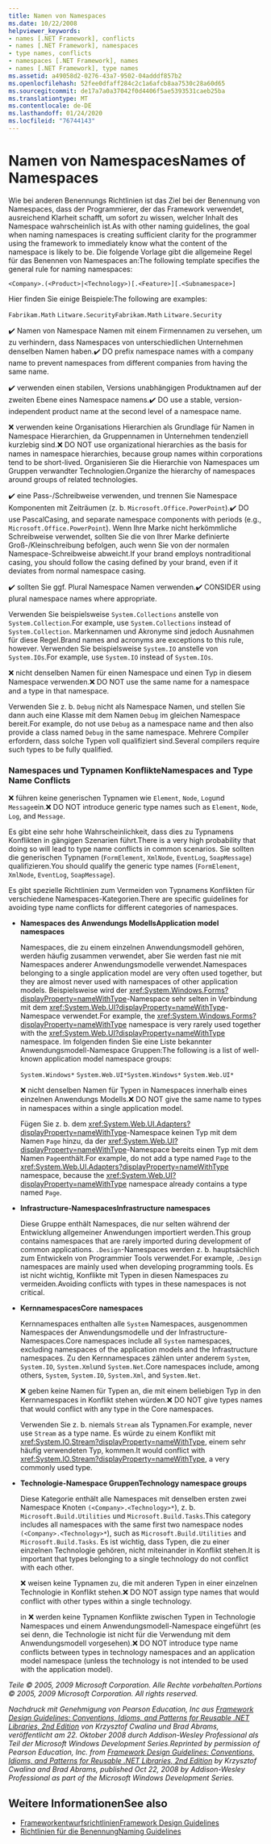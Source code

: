 ```yaml
---
title: Namen von Namespaces
ms.date: 10/22/2008
helpviewer_keywords:
- names [.NET Framework], conflicts
- names [.NET Framework], namespaces
- type names, conflicts
- namespaces [.NET Framework], names
- names [.NET Framework], type names
ms.assetid: a49058d2-0276-43a7-9502-04adddf857b2
ms.openlocfilehash: 52fee0dfaff284c2c1a6afcb8aa7530c28a60d65
ms.sourcegitcommit: de17a7a0a37042f0d4406f5ae5393531caeb25ba
ms.translationtype: MT
ms.contentlocale: de-DE
ms.lasthandoff: 01/24/2020
ms.locfileid: "76744143"
---
```

# <a name="names-of-namespaces"></a><span data-ttu-id="ec692-102">Namen von Namespaces</span><span class="sxs-lookup"><span data-stu-id="ec692-102">Names of Namespaces</span></span>
<span data-ttu-id="ec692-103">Wie bei anderen Benennungs Richtlinien ist das Ziel bei der Benennung von Namespaces, dass der Programmierer, der das Framework verwendet, ausreichend Klarheit schafft, um sofort zu wissen, welcher Inhalt des Namespace wahrscheinlich ist.</span><span class="sxs-lookup"><span data-stu-id="ec692-103">As with other naming guidelines, the goal when naming namespaces is creating sufficient clarity for the programmer using the framework to immediately know what the content of the namespace is likely to be.</span></span> <span data-ttu-id="ec692-104">Die folgende Vorlage gibt die allgemeine Regel für das Benennen von Namespaces an:</span><span class="sxs-lookup"><span data-stu-id="ec692-104">The following template specifies the general rule for naming namespaces:</span></span>

 `<Company>.(<Product>|<Technology>)[.<Feature>][.<Subnamespace>]`

 <span data-ttu-id="ec692-105">Hier finden Sie einige Beispiele:</span><span class="sxs-lookup"><span data-stu-id="ec692-105">The following are examples:</span></span>

 <span data-ttu-id="ec692-106">`Fabrikam.Math` `Litware.Security`</span><span class="sxs-lookup"><span data-stu-id="ec692-106">`Fabrikam.Math` `Litware.Security`</span></span>

 <span data-ttu-id="ec692-107">✔️ Namen von Namespace Namen mit einem Firmennamen zu versehen, um zu verhindern, dass Namespaces von unterschiedlichen Unternehmen denselben Namen haben.</span><span class="sxs-lookup"><span data-stu-id="ec692-107">✔️ DO prefix namespace names with a company name to prevent namespaces from different companies from having the same name.</span></span>

 <span data-ttu-id="ec692-108">✔️ verwenden einen stabilen, Versions unabhängigen Produktnamen auf der zweiten Ebene eines Namespace namens.</span><span class="sxs-lookup"><span data-stu-id="ec692-108">✔️ DO use a stable, version-independent product name at the second level of a namespace name.</span></span>

 <span data-ttu-id="ec692-109">❌ verwenden keine Organisations Hierarchien als Grundlage für Namen in Namespace Hierarchien, da Gruppennamen in Unternehmen tendenziell kurzlebig sind.</span><span class="sxs-lookup"><span data-stu-id="ec692-109">❌ DO NOT use organizational hierarchies as the basis for names in namespace hierarchies, because group names within corporations tend to be short-lived.</span></span> <span data-ttu-id="ec692-110">Organisieren Sie die Hierarchie von Namespaces um Gruppen verwandter Technologien.</span><span class="sxs-lookup"><span data-stu-id="ec692-110">Organize the hierarchy of namespaces around groups of related technologies.</span></span>

 <span data-ttu-id="ec692-111">✔️ eine Pass-/Schreibweise verwenden, und trennen Sie Namespace Komponenten mit Zeiträumen (z. b. `Microsoft.Office.PowerPoint`).</span><span class="sxs-lookup"><span data-stu-id="ec692-111">✔️ DO use PascalCasing, and separate namespace components with periods (e.g., `Microsoft.Office.PowerPoint`).</span></span> <span data-ttu-id="ec692-112">Wenn Ihre Marke nicht herkömmliche Schreibweise verwendet, sollten Sie die von Ihrer Marke definierte Groß-/Kleinschreibung befolgen, auch wenn Sie von der normalen Namespace-Schreibweise abweicht.</span><span class="sxs-lookup"><span data-stu-id="ec692-112">If your brand employs nontraditional casing, you should follow the casing defined by your brand, even if it deviates from normal namespace casing.</span></span>

 <span data-ttu-id="ec692-113">✔️ sollten Sie ggf. Plural Namespace Namen verwenden.</span><span class="sxs-lookup"><span data-stu-id="ec692-113">✔️ CONSIDER using plural namespace names where appropriate.</span></span>

 <span data-ttu-id="ec692-114">Verwenden Sie beispielsweise `System.Collections` anstelle von `System.Collection`.</span><span class="sxs-lookup"><span data-stu-id="ec692-114">For example, use `System.Collections` instead of `System.Collection`.</span></span> <span data-ttu-id="ec692-115">Markennamen und Akronyme sind jedoch Ausnahmen für diese Regel.</span><span class="sxs-lookup"><span data-stu-id="ec692-115">Brand names and acronyms are exceptions to this rule, however.</span></span> <span data-ttu-id="ec692-116">Verwenden Sie beispielsweise `System.IO` anstelle von `System.IOs`.</span><span class="sxs-lookup"><span data-stu-id="ec692-116">For example, use `System.IO` instead of `System.IOs`.</span></span>

 <span data-ttu-id="ec692-117">❌ nicht denselben Namen für einen Namespace und einen Typ in diesem Namespace verwenden.</span><span class="sxs-lookup"><span data-stu-id="ec692-117">❌ DO NOT use the same name for a namespace and a type in that namespace.</span></span>

 <span data-ttu-id="ec692-118">Verwenden Sie z. b. `Debug` nicht als Namespace Namen, und stellen Sie dann auch eine Klasse mit dem Namen `Debug` im gleichen Namespace bereit.</span><span class="sxs-lookup"><span data-stu-id="ec692-118">For example, do not use `Debug` as a namespace name and then also provide a class named `Debug` in the same namespace.</span></span> <span data-ttu-id="ec692-119">Mehrere Compiler erfordern, dass solche Typen voll qualifiziert sind.</span><span class="sxs-lookup"><span data-stu-id="ec692-119">Several compilers require such types to be fully qualified.</span></span>

### <a name="namespaces-and-type-name-conflicts"></a><span data-ttu-id="ec692-120">Namespaces und Typnamen Konflikte</span><span class="sxs-lookup"><span data-stu-id="ec692-120">Namespaces and Type Name Conflicts</span></span>
 <span data-ttu-id="ec692-121">❌ führen keine generischen Typnamen wie `Element`, `Node`, `Log`und `Message`ein.</span><span class="sxs-lookup"><span data-stu-id="ec692-121">❌ DO NOT introduce generic type names such as `Element`, `Node`, `Log`, and `Message`.</span></span>

 <span data-ttu-id="ec692-122">Es gibt eine sehr hohe Wahrscheinlichkeit, dass dies zu Typnamens Konflikten in gängigen Szenarien führt.</span><span class="sxs-lookup"><span data-stu-id="ec692-122">There is a very high probability that doing so will lead to type name conflicts in common scenarios.</span></span> <span data-ttu-id="ec692-123">Sie sollten die generischen Typnamen (`FormElement`, `XmlNode`, `EventLog`, `SoapMessage`) qualifizieren.</span><span class="sxs-lookup"><span data-stu-id="ec692-123">You should qualify the generic type names (`FormElement`, `XmlNode`, `EventLog`, `SoapMessage`).</span></span>

 <span data-ttu-id="ec692-124">Es gibt spezielle Richtlinien zum Vermeiden von Typnamens Konflikten für verschiedene Namespaces-Kategorien.</span><span class="sxs-lookup"><span data-stu-id="ec692-124">There are specific guidelines for avoiding type name conflicts for different categories of namespaces.</span></span>

- <span data-ttu-id="ec692-125">**Namespaces des Anwendungs Modells**</span><span class="sxs-lookup"><span data-stu-id="ec692-125">**Application model namespaces**</span></span>

     <span data-ttu-id="ec692-126">Namespaces, die zu einem einzelnen Anwendungsmodell gehören, werden häufig zusammen verwendet, aber Sie werden fast nie mit Namespaces anderer Anwendungsmodelle verwendet.</span><span class="sxs-lookup"><span data-stu-id="ec692-126">Namespaces belonging to a single application model are very often used together, but they are almost never used with namespaces of other application models.</span></span> <span data-ttu-id="ec692-127">Beispielsweise wird der <xref:System.Windows.Forms?displayProperty=nameWithType>-Namespace sehr selten in Verbindung mit dem <xref:System.Web.UI?displayProperty=nameWithType>-Namespace verwendet.</span><span class="sxs-lookup"><span data-stu-id="ec692-127">For example, the <xref:System.Windows.Forms?displayProperty=nameWithType> namespace is very rarely used together with the <xref:System.Web.UI?displayProperty=nameWithType> namespace.</span></span> <span data-ttu-id="ec692-128">Im folgenden finden Sie eine Liste bekannter Anwendungsmodell-Namespace Gruppen:</span><span class="sxs-lookup"><span data-stu-id="ec692-128">The following is a list of well-known application model namespace groups:</span></span>

     <span data-ttu-id="ec692-129">`System.Windows*` `System.Web.UI*`</span><span class="sxs-lookup"><span data-stu-id="ec692-129">`System.Windows*` `System.Web.UI*`</span></span>

     <span data-ttu-id="ec692-130">❌ nicht denselben Namen für Typen in Namespaces innerhalb eines einzelnen Anwendungs Modells.</span><span class="sxs-lookup"><span data-stu-id="ec692-130">❌ DO NOT give the same name to types in namespaces within a single application model.</span></span>

     <span data-ttu-id="ec692-131">Fügen Sie z. b. dem <xref:System.Web.UI.Adapters?displayProperty=nameWithType>-Namespace keinen Typ mit dem Namen `Page` hinzu, da der <xref:System.Web.UI?displayProperty=nameWithType>-Namespace bereits einen Typ mit dem Namen `Page`enthält.</span><span class="sxs-lookup"><span data-stu-id="ec692-131">For example, do not add a type named `Page` to the <xref:System.Web.UI.Adapters?displayProperty=nameWithType> namespace, because the <xref:System.Web.UI?displayProperty=nameWithType> namespace already contains a type named `Page`.</span></span>

- <span data-ttu-id="ec692-132">**Infrastructure-Namespaces**</span><span class="sxs-lookup"><span data-stu-id="ec692-132">**Infrastructure namespaces**</span></span>

     <span data-ttu-id="ec692-133">Diese Gruppe enthält Namespaces, die nur selten während der Entwicklung allgemeiner Anwendungen importiert werden.</span><span class="sxs-lookup"><span data-stu-id="ec692-133">This group contains namespaces that are rarely imported during development of common applications.</span></span> <span data-ttu-id="ec692-134">`.Design`-Namespaces werden z. b. hauptsächlich zum Entwickeln von Programmier Tools verwendet.</span><span class="sxs-lookup"><span data-stu-id="ec692-134">For example, `.Design` namespaces are mainly used when developing programming tools.</span></span> <span data-ttu-id="ec692-135">Es ist nicht wichtig, Konflikte mit Typen in diesen Namespaces zu vermeiden.</span><span class="sxs-lookup"><span data-stu-id="ec692-135">Avoiding conflicts with types in these namespaces is not critical.</span></span>

- <span data-ttu-id="ec692-136">**Kernnamespaces**</span><span class="sxs-lookup"><span data-stu-id="ec692-136">**Core namespaces**</span></span>

     <span data-ttu-id="ec692-137">Kernnamespaces enthalten alle `System` Namespaces, ausgenommen Namespaces der Anwendungsmodelle und der Infrastructure-Namespaces.</span><span class="sxs-lookup"><span data-stu-id="ec692-137">Core namespaces include all `System` namespaces, excluding namespaces of the application models and the Infrastructure namespaces.</span></span> <span data-ttu-id="ec692-138">Zu den Kernnamespaces zählen unter anderem `System`, `System.IO`, `System.Xml`und `System.Net`.</span><span class="sxs-lookup"><span data-stu-id="ec692-138">Core namespaces include, among others, `System`, `System.IO`, `System.Xml`, and `System.Net`.</span></span>

     <span data-ttu-id="ec692-139">❌ geben keine Namen für Typen an, die mit einem beliebigen Typ in den Kernnamespaces in Konflikt stehen würden.</span><span class="sxs-lookup"><span data-stu-id="ec692-139">❌ DO NOT give types names that would conflict with any type in the Core namespaces.</span></span>

     <span data-ttu-id="ec692-140">Verwenden Sie z. b. niemals `Stream` als Typnamen.</span><span class="sxs-lookup"><span data-stu-id="ec692-140">For example, never use `Stream` as a type name.</span></span> <span data-ttu-id="ec692-141">Es würde zu einem Konflikt mit <xref:System.IO.Stream?displayProperty=nameWithType>, einem sehr häufig verwendeten Typ, kommen.</span><span class="sxs-lookup"><span data-stu-id="ec692-141">It would conflict with <xref:System.IO.Stream?displayProperty=nameWithType>, a very commonly used type.</span></span>

- <span data-ttu-id="ec692-142">**Technologie-Namespace Gruppen**</span><span class="sxs-lookup"><span data-stu-id="ec692-142">**Technology namespace groups**</span></span>

     <span data-ttu-id="ec692-143">Diese Kategorie enthält alle Namespaces mit denselben ersten zwei Namespace Knoten `(<Company>.<Technology>*`), z. b. `Microsoft.Build.Utilities` und `Microsoft.Build.Tasks`.</span><span class="sxs-lookup"><span data-stu-id="ec692-143">This category includes all namespaces with the same first two namespace nodes `(<Company>.<Technology>*`), such as `Microsoft.Build.Utilities` and `Microsoft.Build.Tasks`.</span></span> <span data-ttu-id="ec692-144">Es ist wichtig, dass Typen, die zu einer einzelnen Technologie gehören, nicht miteinander in Konflikt stehen.</span><span class="sxs-lookup"><span data-stu-id="ec692-144">It is important that types belonging to a single technology do not conflict with each other.</span></span>

     <span data-ttu-id="ec692-145">❌ weisen keine Typnamen zu, die mit anderen Typen in einer einzelnen Technologie in Konflikt stehen.</span><span class="sxs-lookup"><span data-stu-id="ec692-145">❌ DO NOT assign type names that would conflict with other types within a single technology.</span></span>

     <span data-ttu-id="ec692-146">in ❌ werden keine Typnamen Konflikte zwischen Typen in Technologie Namespaces und einem Anwendungsmodell-Namespace eingeführt (es sei denn, die Technologie ist nicht für die Verwendung mit dem Anwendungsmodell vorgesehen).</span><span class="sxs-lookup"><span data-stu-id="ec692-146">❌ DO NOT introduce type name conflicts between types in technology namespaces and an application model namespace (unless the technology is not intended to be used with the application model).</span></span>

 <span data-ttu-id="ec692-147">*Teile © 2005, 2009 Microsoft Corporation. Alle Rechte vorbehalten.*</span><span class="sxs-lookup"><span data-stu-id="ec692-147">*Portions © 2005, 2009 Microsoft Corporation. All rights reserved.*</span></span>

 <span data-ttu-id="ec692-148">*Nachdruck mit Genehmigung von Pearson Education, Inc aus [Framework Design Guidelines: Conventions, Idioms, and Patterns for Reusable .NET Libraries, 2nd Edition](https://www.informit.com/store/framework-design-guidelines-conventions-idioms-and-9780321545619) von Krzysztof Cwalina und Brad Abrams, veröffentlicht am 22. Oktober 2008 durch Addison-Wesley Professional als Teil der Microsoft Windows Development Series.*</span><span class="sxs-lookup"><span data-stu-id="ec692-148">*Reprinted by permission of Pearson Education, Inc. from [Framework Design Guidelines: Conventions, Idioms, and Patterns for Reusable .NET Libraries, 2nd Edition](https://www.informit.com/store/framework-design-guidelines-conventions-idioms-and-9780321545619) by Krzysztof Cwalina and Brad Abrams, published Oct 22, 2008 by Addison-Wesley Professional as part of the Microsoft Windows Development Series.*</span></span>

## <a name="see-also"></a><span data-ttu-id="ec692-149">Weitere Informationen</span><span class="sxs-lookup"><span data-stu-id="ec692-149">See also</span></span>

- [<span data-ttu-id="ec692-150">Frameworkentwurfsrichtlinien</span><span class="sxs-lookup"><span data-stu-id="ec692-150">Framework Design Guidelines</span></span>](../../../docs/standard/design-guidelines/index.md)
- [<span data-ttu-id="ec692-151">Richtlinien für die Benennung</span><span class="sxs-lookup"><span data-stu-id="ec692-151">Naming Guidelines</span></span>](../../../docs/standard/design-guidelines/naming-guidelines.md)
